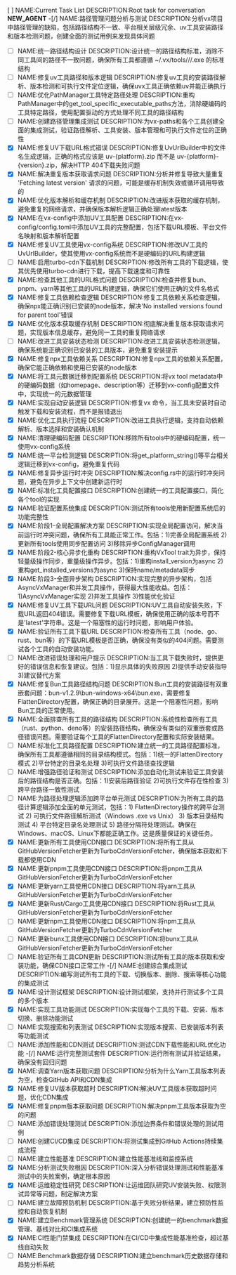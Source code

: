[ ] NAME:Current Task List DESCRIPTION:Root task for conversation __NEW_AGENT__
-[/] NAME:路径管理问题分析与测试 DESCRIPTION:分析vx项目中路径管理的缺陷，包括路径结构不一致、平台相关层级冗余、uv工具安装路径和版本检测问题，创建全面的测试用例来发现具体问题
-[ ] NAME:统一路径结构设计 DESCRIPTION:设计统一的路径结构标准，消除不同工具间的路径不一致问题，确保所有工具都遵循 ~/.vx/tools/<tool>/<version>/<tool>.exe 的标准结构
-[ ] NAME:修复uv工具路径和版本逻辑 DESCRIPTION:修复uv工具的安装路径解析、版本检测和可执行文件定位逻辑，确保uvx工具正确依赖uv并能正确执行
-[ ] NAME:优化PathManager工具特定路径处理 DESCRIPTION:重构PathManager中的get_tool_specific_executable_paths方法，消除硬编码的工具特定路径，使用配置驱动的方式处理不同工具的路径结构
-[ ] NAME:创建路径管理集成测试 DESCRIPTION:为vx-paths和各个工具创建全面的集成测试，验证路径解析、工具安装、版本管理和可执行文件定位的正确性
-[x] NAME:修复UV下载URL格式错误 DESCRIPTION:修复UvUrlBuilder中的文件名生成逻辑，正确的格式应该是 uv-{platform}.zip 而不是 uv-{platform}-{version}.zip，解决HTTP 404下载失败问题
-[x] NAME:解决重复版本获取请求问题 DESCRIPTION:分析并修复导致大量重复 'Fetching latest version' 请求的问题，可能是缓存机制失效或循环调用导致的
-[x] NAME:优化版本解析和缓存机制 DESCRIPTION:改进版本获取的缓存机制，避免重复的网络请求，并确保版本解析逻辑正确处理latest版本
-[x] NAME:在vx-config中添加UV工具配置 DESCRIPTION:在vx-config/config.toml中添加UV工具的完整配置，包括下载URL模板、平台文件名映射和版本解析配置
-[x] NAME:修复UV工具使用vx-config系统 DESCRIPTION:修改UV工具的UvUrlBuilder，使其使用vx-config系统而不是硬编码的URL构建逻辑
-[ ] NAME:启用turbo-cdn下载机制 DESCRIPTION:修改所有工具的下载逻辑，使其优先使用turbo-cdn进行下载，提高下载速度和可靠性
-[x] NAME:检查其他工具的URL格式问题 DESCRIPTION:检查并修复bun、pnpm、yarn等其他工具的URL构建逻辑，确保它们使用正确的文件名格式
-[x] NAME:修复工具依赖检查逻辑 DESCRIPTION:修复工具依赖关系检查逻辑，确保npx能正确识别已安装的node版本，解决'No installed versions found for parent tool'错误
-[x] NAME:优化版本获取缓存机制 DESCRIPTION:彻底解决重复版本获取请求问题，实现版本信息缓存，避免同一工具的重复网络请求
-[ ] NAME:改进工具安装状态检测 DESCRIPTION:改进工具安装状态检测逻辑，确保系统能正确识别已安装的工具版本，避免重复安装提示
-[x] NAME:修复npx工具依赖关系 DESCRIPTION:修复npx工具的依赖关系配置，确保它能正确依赖和使用已安装的node版本
-[x] NAME:将工具元数据迁移到配置系统 DESCRIPTION:将vx tool metadata中的硬编码数据（如homepage、description等）迁移到vx-config配置文件中，实现统一的元数据管理
-[x] NAME:实现自动安装逻辑 DESCRIPTION:修复vx <tool>命令，当工具未安装时自动触发下载和安装流程，而不是报错退出
-[x] NAME:优化工具执行流程 DESCRIPTION:改进工具执行逻辑，支持自动依赖解析、版本选择和安装确认机制
-[x] NAME:清理硬编码配置 DESCRIPTION:移除所有tools中的硬编码配置，统一使用vx-config系统
-[x] NAME:统一平台检测逻辑 DESCRIPTION:将get_platform_string()等平台相关逻辑迁移到vx-config，避免重复代码
-[x] NAME:修复异步运行时冲突 DESCRIPTION:解决config.rs中的运行时冲突问题，避免在异步上下文中创建新运行时
-[x] NAME:标准化工具配置接口 DESCRIPTION:创建统一的工具配置接口，简化各个tool的实现
-[x] NAME:验证配置系统集成 DESCRIPTION:测试所有tools使用新配置系统后的功能完整性
-[x] NAME:阶段1-全局配置解决方案 DESCRIPTION:实现全局配置访问，解决当前运行时冲突问题，确保所有工具能正常工作。包括：1)完善全局配置系统 2)更新所有tools使用同步配置访问 3)移除异步ConfigManager调用
-[x] NAME:阶段2-核心异步化重构 DESCRIPTION:重构VxTool trait为异步，保持轻量级操作同步，重量级操作异步。包括：1)重构install_version为async 2)重构get_installed_versions为async 3)保持name/metadata同步
-[x] NAME:阶段3-全面异步架构 DESCRIPTION:实现完整的异步架构，包括AsyncVxManager和并发工具操作，获得最大性能收益。包括：1)AsyncVxManager实现 2)并发工具操作 3)性能优化验证
-[x] NAME:修复UV工具下载URL问题 DESCRIPTION:UV工具自动安装失败，下载URL返回404错误。需要修复下载URL模板，确保使用正确的版本号而不是'latest'字符串。这是一个阻塞性的运行时问题，影响用户体验。
-[x] NAME:验证所有工具下载URL DESCRIPTION:检查所有工具（node、go、rust、bun等）的下载URL模板是否正确，确保没有类似的404问题。需要测试各个工具的自动安装功能。
-[ ] NAME:改进错误处理和用户提示 DESCRIPTION:当工具下载失败时，提供更好的错误信息和恢复建议。包括：1)显示具体的失败原因 2)提供手动安装指导 3)建议替代方案
-[x] NAME:修复Bun工具路径结构问题 DESCRIPTION:Bun工具的安装路径有双重嵌套问题：bun-v1.2.9\bun-windows-x64\bun.exe，需要修复FlattenDirectory配置，确保正确的目录展开。这是一个阻塞性问题，影响Bun工具的正常使用。
-[x] NAME:全面排查所有工具的路径结构 DESCRIPTION:系统性检查所有工具（rust、python、deno等）的安装路径结构，确保没有类似的双重嵌套或路径错误问题。需要验证每个工具的FlattenDirectory配置和实际安装结果。
-[ ] NAME:标准化工具路径配置 DESCRIPTION:建立统一的工具路径配置标准，确保所有工具都遵循相同的目录结构模式。包括：1)统一的FlattenDirectory模式 2)平台特定的目录名处理 3)可执行文件路径查找逻辑
-[ ] NAME:增强路径验证和测试 DESCRIPTION:添加自动化测试来验证工具安装后的路径结构是否正确。包括：1)安装后路径验证 2)可执行文件存在性检查 3)跨平台路径一致性测试
-[ ] NAME:为路径处理逻辑添加跨平台单元测试 DESCRIPTION:为所有工具的路径计算逻辑添加全面的单元测试，包括：1) FlattenDirectory操作的跨平台测试 2) 可执行文件路径解析测试（Windows .exe vs Unix） 3) 版本目录结构测试 4) 平台特定目录名处理测试 5) 路径分隔符处理测试。确保在Windows、macOS、Linux下都能正确工作。这是质量保证的关键任务。
-[x] NAME:更新所有工具使用CDN接口 DESCRIPTION:将所有工具从GitHubVersionFetcher更新为TurboCdnVersionFetcher，确保版本获取和下载都使用CDN
-[x] NAME:更新pnpm工具使用CDN接口 DESCRIPTION:将pnpm工具从GitHubVersionFetcher更新为TurboCdnVersionFetcher
-[x] NAME:更新yarn工具使用CDN接口 DESCRIPTION:将yarn工具从GitHubVersionFetcher更新为TurboCdnVersionFetcher
-[x] NAME:更新Rust/Cargo工具使用CDN接口 DESCRIPTION:将Rust工具从GitHubVersionFetcher更新为TurboCdnVersionFetcher
-[ ] NAME:更新npm工具使用CDN接口 DESCRIPTION:将npm工具从GitHubVersionFetcher更新为TurboCdnVersionFetcher
-[ ] NAME:更新bunx工具使用CDN接口 DESCRIPTION:将bunx工具从GitHubVersionFetcher更新为TurboCdnVersionFetcher
-[ ] NAME:验证所有工具CDN更新 DESCRIPTION:测试所有工具的版本获取和安装功能，确保CDN接口正常工作
-[/] NAME:创建综合集成测试 DESCRIPTION:编写测试所有工具的下载、切换版本、删除、搜索等核心功能的集成测试
-[x] NAME:设计测试框架 DESCRIPTION:设计测试框架，支持并行测试多个工具的多个版本
-[x] NAME:实现工具功能测试 DESCRIPTION:实现每个工具的下载、安装、版本切换、删除功能测试
-[ ] NAME:实现搜索和列表测试 DESCRIPTION:实现版本搜索、已安装版本列表等功能测试
-[ ] NAME:添加性能和CDN测试 DESCRIPTION:测试CDN下载性能和URL优化功能
-[/] NAME:运行完整测试套件 DESCRIPTION:运行所有测试并验证结果，确保没有回归问题
-[x] NAME:调查Yarn版本获取问题 DESCRIPTION:分析为什么Yarn工具版本列表为空，检查GitHub API和CDN集成
-[x] NAME:修复UV版本获取超时 DESCRIPTION:解决UV工具版本获取超时问题，优化CDN集成
-[x] NAME:修复pnpm版本获取问题 DESCRIPTION:解决pnpm工具版本获取为空的问题
-[ ] NAME:添加错误处理测试 DESCRIPTION:添加边界条件和错误处理的测试用例
-[ ] NAME:创建CI/CD集成 DESCRIPTION:将测试集成到GitHub Actions持续集成流程
-[ ] NAME:建立性能基准 DESCRIPTION:建立性能基准线和监控系统
-[x] NAME:分析测试失败根因 DESCRIPTION:深入分析错误处理测试和性能基准测试中的失败案例，确定根本原因
-[x] NAME:运维稳定性研究 DESCRIPTION:让运维团队研究UV安装失败、权限测试异常等问题，制定解决方案
-[ ] NAME:建立故障预防机制 DESCRIPTION:基于失败分析结果，建立预防性监控和自动恢复机制
-[x] NAME:建立Benchmark管理系统 DESCRIPTION:创建统一的benchmark数据管理、基线对比和CI集成系统
-[x] NAME:CI性能门禁集成 DESCRIPTION:在CI/CD中集成性能基准检查，超过基线自动失败
-[ ] NAME:Benchmark数据存储 DESCRIPTION:建立benchmark历史数据存储和趋势分析系统